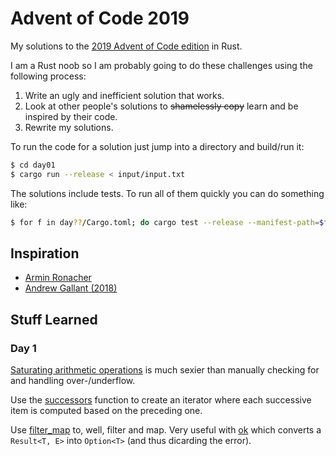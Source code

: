 # Advent of Code 2019

My solutions to the [2019 Advent of Code edition](https://adventofcode.com/) in Rust.

I am a Rust noob so I am probably going to do these challenges using the following process:

1. Write an ugly and inefficient solution that works.
2. Look at other people's solutions to ~~shamelessly copy~~ learn and be inspired by their code.
3. Rewrite my solutions.

To run the code for a solution just jump into a directory and build/run it:

```bash
$ cd day01
$ cargo run --release < input/input.txt
```

The solutions include tests. To run all of them quickly you can do something like:

```bash
$ for f in day??/Cargo.toml; do cargo test --release --manifest-path=$f; done
```

## Inspiration

- [Armin Ronacher](https://github.com/mitsuhiko/aoc19)
- [Andrew Gallant (2018)](https://github.com/BurntSushi/advent-of-code)

## Stuff Learned

### Day 1

[Saturating arithmetic operations](https://doc.rust-lang.org/std/primitive.u64.html#method.saturating_sub) is much
sexier than manually checking for and handling over-/underflow.

Use the [successors](https://doc.rust-lang.org/std/iter/fn.successors.html) function to create an iterator where each successive item
is computed based on the preceding one.

Use [filter_map](https://doc.rust-lang.org/std/iter/trait.Iterator.html#method.filter_map) to, well, filter and map.
Very useful with [ok](https://doc.rust-lang.org/std/result/enum.Result.html#method.ok) which converts a `Result<T, E>` into `Option<T>`
(and thus dicarding the error).
